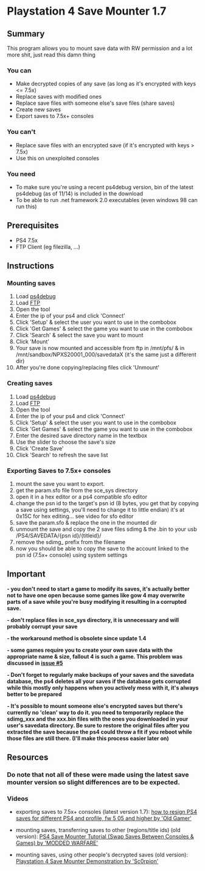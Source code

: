 # Playstation 4 Save Mounter 1.7

## Summary
This program allows you to mount save data with RW permission and a lot more shit, just read this damn thing
### You can
* Make decrypted copies of any save (as long as it's encrypted with keys <= 7.5x)
* Replace saves with modified ones
* Replace save files with someone else's save files (share saves)
* Create new saves
* Export saves to 7.5x+ consoles

### You can't
* Replace save files with an encrypted save (if it's encrypted with keys > 7.5x)
* Use this on unexploited consoles

### You need
* To make sure you're using a recent ps4debug version, bin of the latest ps4debug (as of 11/14) is included in the download
* To be able to run .net framework 2.0 executables (even windows 98 can run this)
## Prerequisites
* PS4 7.5x
* FTP Client (eg filezilla, ...)
## Instructions

### Mounting saves
1) Load [ps4debug](https://github.com/Joonie86/ps4debug)
2) Load [FTP](https://github.com/Scene-Collective/ps4-ftp)
3) Open the tool
4) Enter the ip of your ps4 and click 'Connect'
5) Click 'Setup' & select the user you want to use in the combobox
6) Click 'Get Games' & select the game you want to use in the combobox
7) Click 'Search' & select the save you want to mount
8) Click 'Mount'
9) Your save is now mounted and accessible from ftp in /mnt/pfs/ & in /mnt/sandbox/NPXS20001_000/savedataX (it's the same just a different dir)
10) After you're done copying/replacing files click 'Unmount'
### Creating saves
1) Load [ps4debug](https://github.com/Joonie86/ps4debug)
2) Load [FTP](https://github.com/Scene-Collective/ps4-ftp)
3) Open the tool
4) Enter the ip of your ps4 and click 'Connect'
5) Click 'Setup' & select the user you want to use in the combobox
6) Click 'Get Games' & select the game you want to use in the combobox
7) Enter the desired save directory name in the textbox
8) Use the slider to choose the save's size
9) Click 'Create Save'
10) Click 'Search' to refresh the save list
### Exporting Saves to 7.5x+ consoles
1)  mount the save you want to export.
2)  get the param.sfo file from the sce_sys directory
3)  open it in a hex editor or a ps4 compatible sfo editor
4)  change the psn id to the target's psn id (8 bytes, you get that by copying a save using settings, you'll need to change it to little endian) it's at 0x15C for hex editing... see video for sfo editor
5)  save the param.sfo & replace the one in the mounted dir
6)  unmount the save and copy the 2 save files sdimg & the .bin to your usb /PS4/SAVEDATA/{psn id}/{titleid}/
7)  remove the sdimg_ prefix from the filename
8)  now you should be able to copy the save to the account linked to the psn id (7.5x+ console) using system settings
## Important

**- you don't need to start a game to modify its saves, it's actually better not to have one open because some games like gow 4 may overwrite parts of a save while you're busy modifying it resulting in a corrupted save.**

**- don't replace files in sce_sys directory, it is unnecessary and will probably corrupt your save**  

**- the workaround method is obsolete since update 1.4**  

**- some games require you to create your own save data with the appropriate name & size, fallout 4 is such a game. This problem was discussed in [issue #5](https://github.com/ChendoChap/Playstation-4-Save-Mounter/issues/5)**

**- Don't forget to regularly make backups of your saves and the savedata database, the ps4 deletes all your saves if the database gets corrupted while this mostly only happens when you actively mess with it, it's always better to be prepared**

**- It's possible to mount someone else's encrypted saves but there's currently no 'clean' way to do it. you need to temporarily replace the sdimg_xxx and the xxx.bin files with the ones you downloaded in your user's savedata directory. Be sure to restore the original files after you extracted the save because the ps4 could throw a fit if you reboot while those files are still there. (I'll make this process easier later on)**

## Resources
### Do note that not all of these were made using the latest save mounter version so slight differences are to be expected.

### Videos
  * exporting saves to 7.5x+ consoles (latest version 1.7): [how to resign PS4 saves for different PS4 and profile, fw 5 05 and higher by 'Old Gamer'](https://www.youtube.com/watch?v=OpZ9C-MciZM)

  * mounting saves, transferring saves to other (regions/title ids) (old version): [PS4 Save Mounter Tutorial (Swap Saves Between Consoles & Games) by 'MODDED WARFARE'](https://www.youtube.com/watch?v=m_h4MsAaXdY)

  * mounting saves, using other people's decrypted saves (old version): [Playstation 4 Save Mounter Demonstration by 'Sc0rpion'](https://www.youtube.com/watch?v=Atw6480SX5I)
